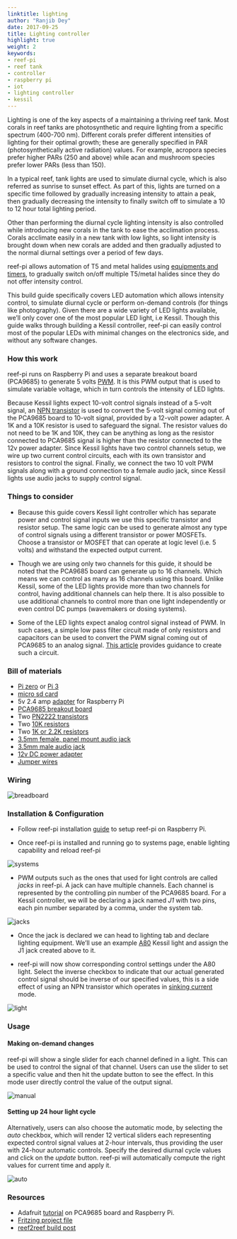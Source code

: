 ```yaml
---
linktitle: lighting
author: "Ranjib Dey"
date: 2017-09-25
title: Lighting controller
highlight: true
weight: 2
keywords:
- reef-pi
- reef tank
- controller
- raspberry pi
- iot
- lighting controller
- kessil
---
```


Lighting is one of the key aspects of a maintaining a thriving reef tank. Most corals in reef tanks are photosynthetic and require lighting from a specific spectrum (400-700 nm). Different corals prefer different intensities of lighting for their optimal growth; these are generally specified in PAR (photosynthetically active radiation) values. For example, acropora species prefer higher PARs (250 and above) while acan and mushroom species prefer lower PARs (less than 150).

In a typical reef, tank lights are used to simulate diurnal cycle, which is also referred as sunrise to sunset effect. As part of this, lights are turned on a specific time followed by gradually increasing intensity to attain a peak, then gradually decreasing the intensity to finally switch off to simulate a 10 to 12 hour total lighting period.

Other than performing the diurnal cycle lighting intensity is also controlled while introducing new corals in the tank to ease the acclimation process. Corals acclimate easily in a new tank with low lights, so light intensity is brought down when new corals are added and then gradually adjusted to the normal diurnal settings over a period of few days.

reef-pi allows automation of T5 and metal halides using [equipments and timers](/power/), to gradually switch on/off multiple T5/metal halides since they do not offer intensity control.

This build guide specifically covers LED automation which allows intensity control, to simulate diurnal cycle or perform on-demand controls (for things like photography). Given there are a wide variety of LED lights available, we’ll only cover one of the most popular LED light, i.e Kessil. Though this guide walks through building a Kessil controller, reef-pi can easily control most of the popular LEDs with minimal changes on the electronics side, and without any software changes.

### How this work

reef-pi runs on Raspberry Pi and uses a separate breakout board (PCA9685) to generate 5 volts [PWM](https://en.wikipedia.org/wiki/Pulse-width_modulation). It is this PWM output that is used to simulate variable voltage, which in turn controls the intensity of LED lights.

Because Kessil lights expect 10-volt control signals instead of a 5-volt signal, an [NPN transistor](https://en.wikipedia.org/wiki/Bipolar_junction_transistor#NPN) is used to convert the 5-volt signal coming out of the PCA9685 board to 10-volt signal, provided by a 12-volt power adapter. A 1K and a 10K resistor is used to safeguard the signal. The resistor values do not need to be 1K and 10K, they can be anything as long as the resistor connected to PCA9685 signal is higher than the resistor connected to the 12v power adapter. Since Kessil lights have two control channels setup, we wire up two current control circuits, each with its own transistor and resistors to control the signal. Finally, we connect the two 10 volt PWM signals along with a ground connection to a female audio jack, since Kessil lights use audio jacks to supply control signal.

### Things to consider

- Because this guide covers Kessil light controller which has separate power and control signal inputs we use this specific transistor and resistor setup. The same logic can be used to generate almost any type of control signals using a different transistor or power MOSFETs. Choose a transistor or MOSFET that can operate at logic level (i.e. 5 volts) and withstand the expected output current.

- Though we are using only two channels for this guide, it should be noted that the PCA9685 board can generate up to 16 channels. Which means we can control as many as 16 channels using this board. Unlike Kessil, some of the LED lights provide more than two channels for control, having additional channels can help there. It is also possible to use additional channels to control more than one light independently or even control DC pumps (wavemakers or dosing systems).

- Some of the LED lights expect analog control signal instead of PWM. In such cases, a simple low pass filter circuit made of only resistors and capacitors can be used to convert the PWM signal coming out of PCA9685 to an analog signal. [This article](https://provideyourown.com/2011/analogwrite-convert-pwm-to-voltage/) provides guidance to create such a circuit.


### Bill of materials

- [Pi zero](https://www.adafruit.com/product/3400) or [Pi 3](https://www.adafruit.com/product/3055)
- [micro sd card](https://www.adafruit.com/product/2693)
- 5v 2.4 amp [adapter](https://www.adafruit.com/product/1995) for Raspberry Pi
- [PCA9685 breakout board](https://www.adafruit.com/product/815)
- Two [PN2222 transistors](https://www.adafruit.com/product/756)
- Two [10K resistors](https://www.adafruit.com/product/2784)
- Two [1K or 2.2K resistors](https://www.adafruit.com/product/2782)
- [3.5mm female, panel mount audio jack](https://www.amazon.com/dp/B013AP77T8)
- [3.5mm male audio jack](https://www.amazon.com/dp/B00MFRZ2SG/)
- [12v DC power adapter](https://www.amazon.com/dp/B01ICSD93Q/)
- [Jumper wires](https://www.amazon.com/dp/B00DJY4RS0)

### Wiring

![breadboard](/img/light/breadboard.png)


### Installation & Configuration

- Follow reef-pi installation [guide](../../general-guides/install) to setup reef-pi on Raspberry Pi.

- Once reef-pi is installed and running go to systems page, enable lighting capability and reload reef-pi

![systems](/img/light/setup_1.png)

- PWM outputs such as the ones that used for light controls are called *jacks* in reef-pi. A jack can have multiple channels. Each channel is represented by the controlling pin number of the PCA9685 board. For a Kessil controller, we will be declaring a jack named *J1* with two pins, each pin number separated by a comma, under the system tab.

![jacks](/img/light/setup_2.png)

- Once the jack is declared we can head to lighting tab and declare lighting equipment. We’ll use an example [A80](http://www.kessil.com/aquarium/Saltwater_A80_Tuna_Blue.php) Kessil light and assign the J1 jack created above to it.

- reef-pi will now show corresponding control settings under the A80 light. Select the inverse checkbox to indicate that our actual generated control signal should be inverse of our specified values, this is a side effect of using an NPN transistor which operates in [sinking current](https://electronics.stackexchange.com/questions/74636/sinking-and-sourcing-current) mode.

![light](/img/light/setup_3.png)

### Usage

#### Making on-demand changes

reef-pi will show a single slider for each channel defined in a light. This can be used to control the signal of that channel. Users can use the slider to set a specific value and then hit the update button to see the effect. In this mode user directly control the value of the output signal.

![manual](/img/light/setup_4.png)

#### Setting up 24 hour light cycle

Alternatively, users can also choose the automatic mode, by selecting the *auto* checkbox, which will render 12 vertical sliders each representing expected control signal values at 2-hour intervals, thus providing the user with 24-hour automatic controls. Specify the desired diurnal cycle values and click on the *update* button. reef-pi will automatically compute the right values for current time and apply it.

![auto](/img/light/setup_5.png)

### Resources

- Adafruit [tutorial](https://learn.adafruit.com/adafruit-16-channel-servo-driver-with-raspberry-pi?view=all) on PCA9685 board and Raspberry Pi.
- [Fritzing project file](https://github.com/reef-pi/DesignFiles/raw/master/PowerStrip.fzz)
- [reef2reef build post](https://www.reef2reef.com/threads/reef-pi-1-0-release-building-a-kessil-controller.343672/#post-4281610)
